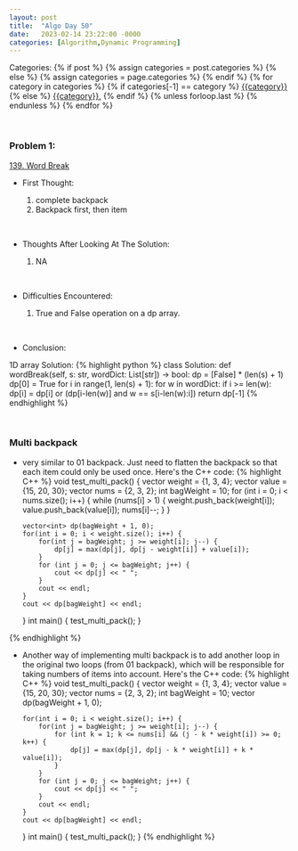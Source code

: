 ```yaml
---
layout: post
title:  "Algo Day 50"
date:   2023-02-14 23:22:00 -0000
categories: [Algorithm,Dynamic Programming]
---
```


<div class="post-categories">
  Categories:
  {% if post %}
    {% assign categories = post.categories %}
  {% else %}
    {% assign categories = page.categories %}
  {% endif %}
  {% for category in categories %}
    {% if categories[-1] == category %}
        <a href="{{site.baseurl}}/categories/#{{category|slugize}}">{{category}}</a>
    {% else %}
        <a href="{{site.baseurl}}/categories/#{{category|slugize}}">{{category}},</a>
    {% endif %}
  {% unless forloop.last %}&nbsp;{% endunless %}
  {% endfor %}
</div>

&nbsp;


### Problem 1:

[139. Word Break](https://leetcode.com/problems/word-break/)

* First Thought:

  1. complete backpack
  2. Backpack first, then item

&nbsp;

* Thoughts After Looking At The Solution:

  1. NA

&nbsp;

* Difficulties Encountered:

  1. True and False operation on a dp array.

&nbsp;

* Conclusion:


1D array Solution:
  {% highlight python %}
    class Solution:
        def wordBreak(self, s: str, wordDict: List[str]) -> bool:
            dp = [False] * (len(s) + 1)
            dp[0] = True
            for i in range(1, len(s) + 1):
                for w in wordDict:
                    if i >= len(w):
                        dp[i] = dp[i] or (dp[i-len(w)] and w == s[i-len(w):i])
            return dp[-1]
  {% endhighlight %}

&nbsp;


### Multi backpack

* very similar to 01 backpack. Just need to flatten the backpack so that each item could only be used once. Here's the C++ code:
{% highlight C++ %}
  void test_multi_pack() {
      vector<int> weight = {1, 3, 4};
      vector<int> value = {15, 20, 30};
      vector<int> nums = {2, 3, 2};
      int bagWeight = 10;
      for (int i = 0; i < nums.size(); i++) {
          while (nums[i] > 1) {
              weight.push_back(weight[i]);
              value.push_back(value[i]);
              nums[i]--;
          }
      }

      vector<int> dp(bagWeight + 1, 0);
      for(int i = 0; i < weight.size(); i++) {
          for(int j = bagWeight; j >= weight[i]; j--) {
              dp[j] = max(dp[j], dp[j - weight[i]] + value[i]);
          }
          for (int j = 0; j <= bagWeight; j++) {
              cout << dp[j] << " ";
          }
          cout << endl;
      }
      cout << dp[bagWeight] << endl;

  }
  int main() {
      test_multi_pack();
  }

{% endhighlight %}

* Another way of implementing multi backpack is to add another loop in the original two loops (from 01 backpack), which will be responsible for taking numbers of items into account. Here's the C++ code:
{% highlight C++ %}
  void test_multi_pack() {
      vector<int> weight = {1, 3, 4};
      vector<int> value = {15, 20, 30};
      vector<int> nums = {2, 3, 2};
      int bagWeight = 10;
      vector<int> dp(bagWeight + 1, 0);


      for(int i = 0; i < weight.size(); i++) {
          for(int j = bagWeight; j >= weight[i]; j--) {
              for (int k = 1; k <= nums[i] && (j - k * weight[i]) >= 0; k++) {
                  dp[j] = max(dp[j], dp[j - k * weight[i]] + k * value[i]);
              }
          }
          for (int j = 0; j <= bagWeight; j++) {
              cout << dp[j] << " ";
          }
          cout << endl;
      }
      cout << dp[bagWeight] << endl;
  }
  int main() {
      test_multi_pack();
  }
{% endhighlight %}

&nbsp;
